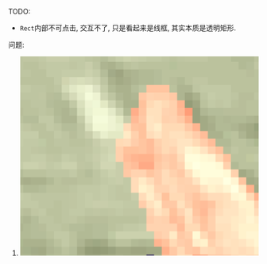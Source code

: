 TODO:

* `Rect`内部不可点击, 交互不了, 只是看起来是线框, 其实本质是透明矩形.



问题:

1. <img src="LOG.assets/PixPin_2024-08-22_20-04-41.gif" alt="PixPin_2024-08-22_20-04-41" style="zoom:50%;" />